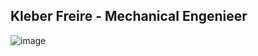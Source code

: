 ## Kleber Freire - Mechanical Engenieer

![image](https://github.com/user-attachments/assets/f025bb34-e210-45d4-a4b5-24070c32f5f4)
